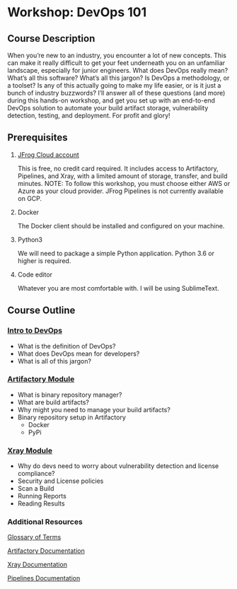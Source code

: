 # Workshop: DevOps 101

## Course Description

When you’re new to an industry, you encounter a lot of new concepts. This can make it really difficult to get your feet underneath you on an unfamiliar landscape, especially for junior engineers. What does DevOps really mean? What’s all this software? What’s all this jargon? Is DevOps a methodology, or a toolset? Is any of this actually going to make my life easier, or is it just a bunch of industry buzzwords? I’ll answer all of these questions (and more) during this hands-on workshop, and get you set up with an end-to-end DevOps solution to automate your build artifact storage, vulnerability detection, testing, and deployment. For profit and glory!


## Prerequisites

1. [JFrog Cloud account](https://jfrog.com/artifactory/start-free/#saas)

    This is free, no credit card required. It includes access to Artifactory, Pipelines, and Xray, with a limited amount of storage, transfer, and build minutes. NOTE: To follow this workshop, you must choose either AWS or Azure as your cloud provider. JFrog Pipelines is not currently available on GCP.

2. Docker

    The Docker client should be installed and configured on your machine.

3. Python3

    We will need to package a simple Python application. Python 3.6 or higher is required.

4. Code editor

    Whatever you are most comfortable with. I will be using SublimeText. 


## Course Outline


### [Intro to DevOps](https://github.com/batelt/devops-101-workshop/blob/master/docs/intro.md)
- What is the definition of DevOps?
- What does DevOps mean for developers?
- What is all of this jargon?


### [Artifactory Module](https://github.com/batelt/devops-101-workshop/blob/master/docs/artifactory.md)
- What is binary repository manager?
- What are build artifacts?
- Why might you need to manage your build artifacts?
- Binary repository setup in Artifactory
    - Docker
    - PyPi


### [Xray Module](https://github.com/batelt/devops-101-workshop/blob/master/docs/xray.md)
- Why do devs need to worry about vulnerability detection and license compliance?
- Security and License policies
- Scan a Build
- Running Reports
- Reading Results


### Additional Resources

[Glossary of Terms](https://github.com/batelt/devops-101-workshop/blob/master/docs/glossary.md)

[Artifactory Documentation](https://www.jfrog.com/confluence/display/JFROG/Package+Management)

[Xray Documentation](https://www.jfrog.com/confluence/display/JFROG/Xray+Security+and+Compliance)

[Pipelines Documentation](https://www.jfrog.com/confluence/display/JFROG/Pipelines+Developer+Guide)
